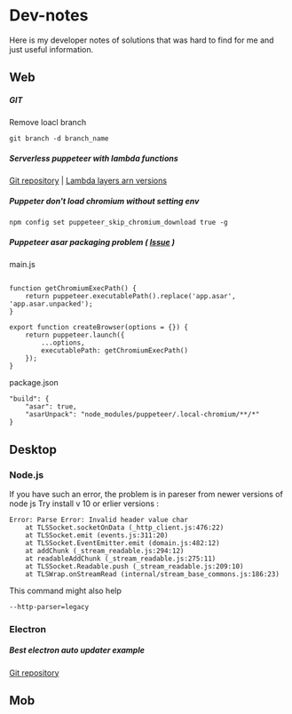 # Dev-notes
Here is my developer notes of solutions that was hard to find for me and just useful information.

## Web

##### GIT
Remove loacl branch
```
git branch -d branch_name
```


##### Serverless puppeteer with lambda functions
[Git repository](https://github.com/serverless/examples/tree/master/aws-node-puppeteer) | 
[Lambda layers arn versions](https://github.com/shelfio/chrome-aws-lambda-layer)


##### Puppeter don't load chromium without setting env
```
npm config set puppeteer_skip_chromium_download true -g
``` 

##### Puppeteer asar packaging problem ( [Issue](https://github.com/puppeteer/puppeteer/issues/2134) ) 

main.js
```

function getChromiumExecPath() {
    return puppeteer.executablePath().replace('app.asar', 'app.asar.unpacked');
}

export function createBrowser(options = {}) {
    return puppeteer.launch({
        ...options,
        executablePath: getChromiumExecPath()
    });
}

```

package.json
```
"build": {
    "asar": true,
    "asarUnpack": "node_modules/puppeteer/.local-chromium/**/*"
}
```

## Desktop

### Node.js
If you have such an error, the problem is in pareser from newer versions of node js  Try install v 10 or erlier versions :
```
Error: Parse Error: Invalid header value char
    at TLSSocket.socketOnData (_http_client.js:476:22)
    at TLSSocket.emit (events.js:311:20)
    at TLSSocket.EventEmitter.emit (domain.js:482:12)
    at addChunk (_stream_readable.js:294:12)
    at readableAddChunk (_stream_readable.js:275:11)
    at TLSSocket.Readable.push (_stream_readable.js:209:10)
    at TLSWrap.onStreamRead (internal/stream_base_commons.js:186:23)
```
This command might also help
```
--http-parser=legacy
```

### Electron

##### Best electron auto updater example
[Git repository](https://github.com/iffy/electron-updater-example)


## Mob
